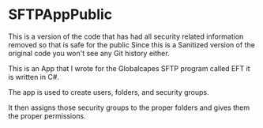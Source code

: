 # SFTPAppPublic
This is a version of the code that has had all security related information removed so that is safe for the public
Since this is a Sanitized version of the original code you won't see any Git history either.


This is an App that I wrote for the Globalcapes SFTP program called EFT it is written in C#.

The app is used to create users, folders, and security groups.

It then assigns those security groups to the proper folders and gives them the proper permissions.

